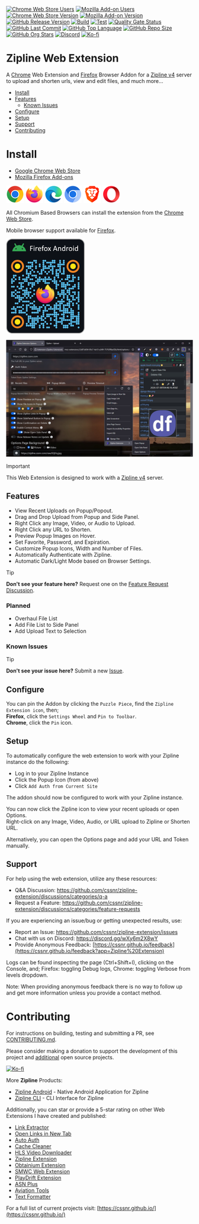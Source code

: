 [![Chrome Web Store Users](https://img.shields.io/chrome-web-store/users/gkkloiijbkgkbmgckfefigkjckhdikkd?logo=google&logoColor=white&label=google%20users)](https://chromewebstore.google.com/detail/zipline-extension/gkkloiijbkgkbmgckfefigkjckhdikkd)
[![Mozilla Add-on Users](https://img.shields.io/amo/users/zipline-extension?logo=mozilla&label=mozilla%20users)](https://addons.mozilla.org/addon/zipline-extension)
[![Chrome Web Store Version](https://img.shields.io/chrome-web-store/v/gkkloiijbkgkbmgckfefigkjckhdikkd?label=chrome&logo=googlechrome)](https://chromewebstore.google.com/detail/zipline-extension/gkkloiijbkgkbmgckfefigkjckhdikkd)
[![Mozilla Add-on Version](https://img.shields.io/amo/v/zipline-extension?label=firefox&logo=firefox)](https://addons.mozilla.org/addon/zipline-extension)
[![GitHub Release Version](https://img.shields.io/github/v/release/cssnr/zipline-extension?logo=github)](https://github.com/cssnr/zipline-extension/releases/latest)
[![Build](https://img.shields.io/github/actions/workflow/status/cssnr/zipline-extension/build.yaml?logo=github&label=build)](https://github.com/cssnr/zipline-extension/actions/workflows/build.yaml)
[![Test](https://img.shields.io/github/actions/workflow/status/cssnr/zipline-extension/test.yaml?logo=github&label=test)](https://github.com/cssnr/zipline-extension/actions/workflows/test.yaml)
[![Quality Gate Status](https://sonarcloud.io/api/project_badges/measure?project=cssnr_zipline-extension&metric=alert_status)](https://sonarcloud.io/summary/new_code?id=cssnr_zipline-extension)
[![GitHub Last Commit](https://img.shields.io/github/last-commit/cssnr/zipline-extension?logo=github&label=updated)](https://github.com/cssnr/zipline-extension/graphs/commit-activity)
[![GitHub Top Language](https://img.shields.io/github/languages/top/cssnr/zipline-extension?logo=htmx&logoColor=white)](https://github.com/cssnr/zipline-extension)
[![GitHub Repo Size](https://img.shields.io/github/repo-size/cssnr/zipline-extension?logo=bookstack&logoColor=white&label=repo%20size)](https://github.com/cssnr/zipline-extension)
[![GitHub Org Stars](https://img.shields.io/github/stars/cssnr?style=flat&logo=github&logoColor=white&label=org%20stars)](https://cssnr.github.io/)
[![Discord](https://img.shields.io/discord/899171661457293343?logo=discord&logoColor=white&label=discord&color=7289da)](https://discord.gg/wXy6m2X8wY)
[![Ko-fi](https://img.shields.io/badge/Ko--fi-72a5f2?logo=kofi&label=support)](https://ko-fi.com/cssnr)

# Zipline Web Extension

A [Chrome](https://chromewebstore.google.com/detail/zipline-extension/gkkloiijbkgkbmgckfefigkjckhdikkd) Web Extension
and [Firefox](https://addons.mozilla.org/addon/zipline-extension) Browser Addon for
a [Zipline v4](https://github.com/diced/zipline) server to upload and shorten urls,
view and edit files, and much more...

- [Install](#install)
- [Features](#features)
  - [Known Issues](#known-issues)
- [Configure](#configure)
- [Setup](#setup)
- [Support](#support)
- [Contributing](#contributing)

# Install

- [Google Chrome Web Store](https://chromewebstore.google.com/detail/zipline-extension/gkkloiijbkgkbmgckfefigkjckhdikkd)
- [Mozilla Firefox Add-ons](https://addons.mozilla.org/addon/zipline-extension)

[![Chrome](https://raw.githubusercontent.com/smashedr/logo-icons/master/browsers/chrome_48.png)](https://chromewebstore.google.com/detail/zipline-extension/gkkloiijbkgkbmgckfefigkjckhdikkd)
[![Firefox](https://raw.githubusercontent.com/smashedr/logo-icons/master/browsers/firefox_48.png)](https://addons.mozilla.org/addon/zipline-extension)
[![Edge](https://raw.githubusercontent.com/smashedr/logo-icons/master/browsers/edge_48.png)](https://chromewebstore.google.com/detail/zipline-extension/gkkloiijbkgkbmgckfefigkjckhdikkd)
[![Chromium](https://raw.githubusercontent.com/smashedr/logo-icons/master/browsers/chromium_48.png)](https://chromewebstore.google.com/detail/zipline-extension/gkkloiijbkgkbmgckfefigkjckhdikkd)
[![Brave](https://raw.githubusercontent.com/smashedr/logo-icons/master/browsers/brave_48.png)](https://chromewebstore.google.com/detail/zipline-extension/gkkloiijbkgkbmgckfefigkjckhdikkd)
[![Opera](https://raw.githubusercontent.com/smashedr/logo-icons/master/browsers/opera_48.png)](https://chromewebstore.google.com/detail/zipline-extension/gkkloiijbkgkbmgckfefigkjckhdikkd)

All Chromium Based Browsers can install the extension from the
[Chrome Web Store](https://chromewebstore.google.com/detail/zipline-extension/gkkloiijbkgkbmgckfefigkjckhdikkd).

Mobile browser support available for
[Firefox](https://addons.mozilla.org/addon/zipline-extension).

[![QR Code Firefox](https://raw.githubusercontent.com/smashedr/repo-images/refs/heads/master/zipline/extension/qr-code-firefox.png)](https://addons.mozilla.org/addon/zipline-extension)

[![Screenshot](https://raw.githubusercontent.com/smashedr/repo-images/refs/heads/master/zipline/extension/screenshot.jpg)](https://github.com/cssnr/zipline-extension?tab=readme-ov-file#readme)

> [!IMPORTANT]  
> This Web Extension is designed to work with a [Zipline v4](https://github.com/diced/zipline) server.

## Features

- View Recent Uploads on Popup/Popout.
- Drag and Drop Upload from Popup and Side Panel.
- Right Click any Image, Video, or Audio to Upload.
- Right Click any URL to Shorten.
- Preview Popup Images on Hover.
- Set Favorite, Password, and Expiration.
- Customize Popup Icons, Width and Number of Files.
- Automatically Authenticate with Zipline.
- Automatic Dark/Light Mode based on Browser Settings.

> [!TIP]  
> **Don't see your feature here?**
> Request one on the [Feature Request Discussion](https://github.com/cssnr/zipline-extension/discussions/categories/feature-requests).

### Planned

- Overhaul File List
- Add File List to Side Panel
- Add Upload Text to Selection

### Known Issues

> [!TIP]  
> **Don't see your issue here?**
> Submit a new [Issue](https://github.com/cssnr/zipline-extension/issues).

## Configure

You can pin the Addon by clicking the `Puzzle Piece`, find the `Zipline Extension icon`, then;  
**Firefox**, click the `Settings Wheel` and `Pin to Toolbar`.  
**Chrome**, click the `Pin` icon.

## Setup

To automatically configure the web extension to work with your Zipline instance do the following:

- Log in to your Zipline Instance
- Click the Popup Icon (from above)
- Click `Add Auth from Current Site`

The addon should now be configured to work with your Zipline instance.

You can now click the Zipline icon to view your recent uploads or open Options.  
Right-click on any Image, Video, Audio, or URL upload to Zipline or Shorten URL.

Alternatively, you can open the Options page and add your URL and Token manually.

## Support

For help using the web extension, utilize any these resources:

- Q&A Discussion: https://github.com/cssnr/zipline-extension/discussions/categories/q-a
- Request a Feature: https://github.com/cssnr/zipline-extension/discussions/categories/feature-requests

If you are experiencing an issue/bug or getting unexpected results, use:

- Report an Issue: https://github.com/cssnr/zipline-extension/issues
- Chat with us on Discord: https://discord.gg/wXy6m2X8wY
- Provide Anonymous Feedback: [https://cssnr.github.io/feedback](https://cssnr.github.io/feedback?app=Zipline%20Extension)

Logs can be found inspecting the page (Ctrl+Shift+I), clicking on the Console, and;
Firefox: toggling Debug logs, Chrome: toggling Verbose from levels dropdown.

Note: When providing anonymous feedback there is no way to follow up and get more information unless you provide a contact method.

# Contributing

For instructions on building, testing and submitting a PR, see [CONTRIBUTING.md](CONTRIBUTING.md).

Please consider making a donation to support the development of this project
and [additional](https://cssnr.com/) open source projects.

[![Ko-fi](https://ko-fi.com/img/githubbutton_sm.svg)](https://ko-fi.com/cssnr)

More **Zipline** Products:

- [Zipline Android](https://github.com/cssnr/zipline-android?tab=readme-ov-file#readme) - Native Android Application for Zipline
- [Zipline CLI](https://github.com/cssnr/zipline-cli?tab=readme-ov-file#readme) - CLI Interface for Zipline

Additionally, you can star or provide a 5-star rating on other Web Extensions I have created and published:

- [Link Extractor](https://github.com/cssnr/link-extractor?tab=readme-ov-file#readme)
- [Open Links in New Tab](https://github.com/cssnr/open-links-in-new-tab?tab=readme-ov-file#readme)
- [Auto Auth](https://github.com/cssnr/auto-auth?tab=readme-ov-file#readme)
- [Cache Cleaner](https://github.com/cssnr/cache-cleaner?tab=readme-ov-file#readme)
- [HLS Video Downloader](https://github.com/cssnr/hls-video-downloader?tab=readme-ov-file#readme)
- [Zipline Extension](https://github.com/cssnr/zipline-extension?tab=readme-ov-file#readme)
- [Obtainium Extension](https://github.com/cssnr/obtainium-extension?tab=readme-ov-file#readme)
- [SMWC Web Extension](https://github.com/cssnr/smwc-web-extension?tab=readme-ov-file#readme)
- [PlayDrift Extension](https://github.com/cssnr/playdrift-extension?tab=readme-ov-file#readme)
- [ASN Plus](https://github.com/cssnr/asn-plus?tab=readme-ov-file#readme)
- [Aviation Tools](https://github.com/cssnr/aviation-tools?tab=readme-ov-file#readme)
- [Text Formatter](https://github.com/cssnr/text-formatter?tab=readme-ov-file#readme)

For a full list of current projects visit: [https://cssnr.github.io/](https://cssnr.github.io/)
